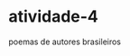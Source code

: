 # atividade-4
<DOCTYPE>
<html>
<head> 
<title> repositorio para realização da atividade. </title>
 </head> 
<body> 
 poemas de autores brasileiros 
  </body>
</html>  
